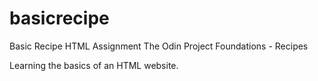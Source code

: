 # basicrecipe
Basic Recipe 
HTML Assignment
The Odin Project
Foundations - Recipes

Learning the basics of an HTML website.